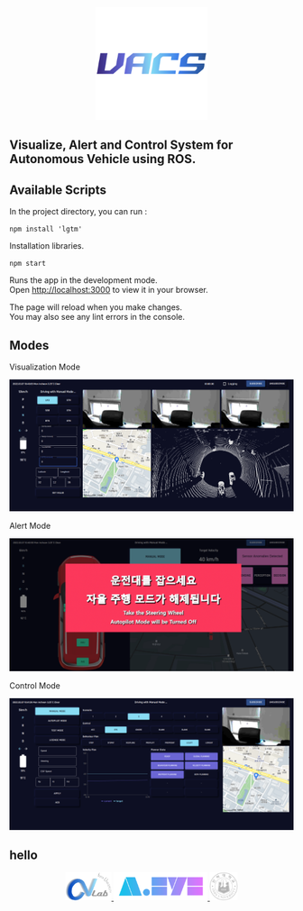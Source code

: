 <p align="center">
  <img width="200" height="200" src="/src/vacs.svg"/>
</p>

## Visualize, Alert and Control System for Autonomous Vehicle using ROS.

## Available Scripts

In the project directory, you can run :

```
npm install 'lgtm'
```

Installation libraries.

```
npm start
```

Runs the app in the development mode.\
Open [http://localhost:3000](http://localhost:3000) to view it in your browser.

The page will reload when you make changes.\
You may also see any lint errors in the console.

## Modes

Visualization Mode

<img src="/public/pngs/visualization.png"/>

Alert Mode

<img src="/public/pngs/alert.png"/>

Control Mode

<img src="/public/pngs/control.png"/>

## hello

<p align="center">
<a href="http://vision.inha.ac.kr/">
	<img height="50" src="/public/pngs/cvlab.png">
	</a>
	<a href="http://vision.inha.ac.kr/">
	<img height="50" src="/public/pngs/aeye.png">
	</a>
	<a href="https://www.inha.ac.kr/kr/index.do">
	<img height="50" src="/public/pngs/inha.png">
	</a>
</p>
